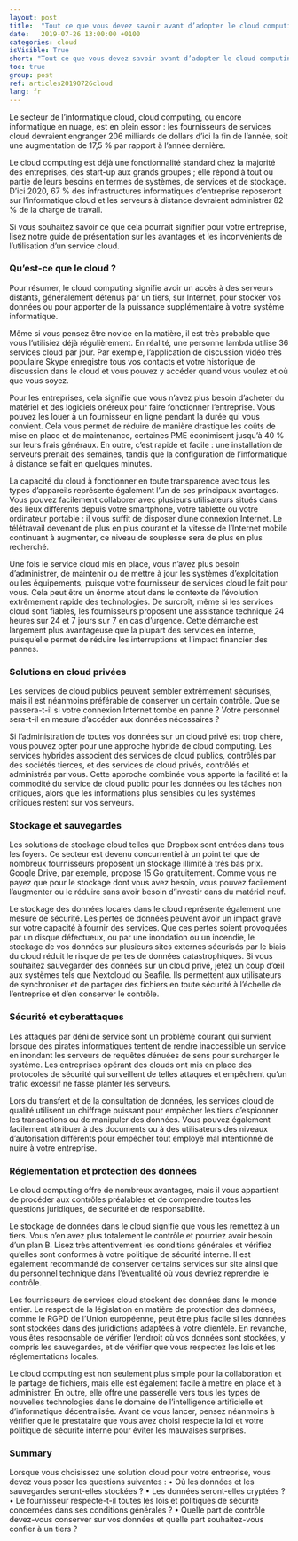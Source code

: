 ```yaml
---
layout: post
title:  "Tout ce que vous devez savoir avant d’adopter le cloud computing"
date:   2019-07-26 13:00:00 +0100
categories: cloud
isVisible: True
short: "Tout ce que vous devez savoir avant d’adopter le cloud computing"
toc: true
group: post
ref: articles20190726cloud
lang: fr
---
```

Le secteur de l’informatique cloud, cloud computing, ou encore informatique en nuage, est en plein essor : les fournisseurs de services cloud devraient engranger 206 milliards de dollars d’ici la fin de l’année, soit une augmentation de 17,5 % par rapport à l’année dernière.

Le cloud computing est déjà une fonctionnalité standard chez la majorité des entreprises, des start-up aux grands groupes ; elle répond à tout ou partie de leurs besoins en termes de systèmes, de services et de stockage. D’ici 2020, 67 % des infrastructures informatiques d’entreprise reposeront sur l’informatique cloud et les serveurs à distance devraient administrer 82 % de la charge de travail.

Si vous souhaitez savoir ce que cela pourrait signifier pour votre entreprise, lisez notre guide de présentation sur les avantages et les inconvénients de l’utilisation d’un service cloud.

### Qu’est-ce que le cloud ?

Pour résumer, le cloud computing signifie avoir un accès à des serveurs distants, généralement détenus par un tiers, sur Internet, pour stocker vos données ou pour apporter de la puissance supplémentaire à votre système informatique.

Même si vous pensez être novice en la matière, il est très probable que vous l’utilisiez déjà régulièrement. En réalité, une personne lambda utilise 36 services  cloud par jour. Par exemple, l’application de discussion vidéo très populaire Skype enregistre tous vos contacts et votre historique de discussion dans le cloud et vous pouvez y accéder quand vous voulez et où que vous soyez.

Pour les entreprises, cela signifie que vous n’avez plus besoin d’acheter du matériel et des logiciels onéreux pour faire fonctionner l’entreprise. Vous pouvez les louer à un fournisseur en ligne pendant la durée qui vous convient. Cela vous permet de réduire de manière drastique les coûts de mise en place et de maintenance, certaines PME éconimisent jusqu’à 40 % sur leurs frais généraux. En outre, c’est rapide et facile : une installation de serveurs prenait des semaines, tandis que la configuration de l’informatique à distance se fait en quelques minutes.

La capacité du cloud à fonctionner en toute transparence avec tous les types d’appareils représente également l’un de ses principaux avantages. Vous pouvez facilement collaborer avec plusieurs utilisateurs situés dans des lieux différents depuis votre smartphone, votre tablette ou votre ordinateur portable : il vous suffit de disposer d’une connexion Internet. Le télétravail devenant de plus en plus courant et la vitesse de l’Internet mobile continuant à augmenter, ce niveau de souplesse sera de plus en plus recherché.

Une fois le service cloud mis en place, vous n’avez plus besoin d’administrer, de maintenir ou de mettre à jour les systèmes d’exploitation ou les équipements, puisque votre fournisseur de services cloud le fait pour vous. Cela peut être un énorme atout dans le contexte de l’évolution extrêmement rapide des technologies. De surcroît, même si les services cloud sont fiables, les fournisseurs proposent une assistance technique 24 heures sur 24 et 7 jours sur 7 en cas d’urgence. Cette démarche est largement plus avantageuse que la plupart des services en interne, puisqu’elle permet de réduire les interruptions et l’impact financier des pannes.

### Solutions en cloud privées

Les services de cloud publics peuvent sembler extrêmement sécurisés, mais il est néanmoins préférable de conserver un certain contrôle. Que se passera-t-il si votre connexion Internet tombe en panne ? Votre personnel sera-t-il en mesure d’accéder aux données nécessaires ?

Si l’administration de toutes vos données sur un cloud privé est trop chère, vous pouvez opter pour une approche hybride de cloud computing. Les services hybrides associent des services de cloud publics, contrôlés par des sociétés tierces, et des services de cloud privés, contrôlés et administrés par vous. Cette approche combinée vous apporte la facilité et la commodité du service de cloud public pour les données ou les tâches non critiques, alors que les informations plus sensibles ou les systèmes critiques restent sur vos serveurs.

### Stockage et sauvegardes

Les solutions de stockage cloud telles que Dropbox sont entrées dans tous les foyers. Ce secteur est devenu concurrentiel à un point tel que de nombreux fournisseurs proposent un stockage illimité à très bas prix. Google Drive, par exemple, propose 15 Go gratuitement. Comme vous ne payez que pour le stockage dont vous avez besoin, vous pouvez facilement l’augmenter ou le réduire sans avoir besoin d’investir dans du matériel neuf.

Le stockage des données locales dans le cloud représente également une mesure de sécurité. Les pertes de données peuvent avoir un impact grave sur votre capacité à fournir des services. Que ces pertes soient provoquées par un disque défectueux, ou par une inondation ou un incendie, le stockage de vos données sur plusieurs sites externes sécurisés par le biais du cloud réduit le risque de pertes de données catastrophiques. Si vous souhaitez sauvegarder des données sur un cloud privé, jetez un coup d’œil aux systèmes tels que Nextcloud ou Seafile. Ils permettent aux utilisateurs de synchroniser et de partager des fichiers en toute sécurité à l’échelle de l’entreprise et d’en conserver le contrôle.

### Sécurité et cyberattaques

Les attaques par déni de service sont un problème courant qui survient lorsque des pirates informatiques tentent de rendre inaccessible un service en inondant les serveurs de requêtes dénuées de sens pour surcharger le système. Les entreprises opérant des clouds ont mis en place des protocoles de sécurité qui surveillent de telles attaques et empêchent qu’un trafic excessif ne fasse planter les serveurs.   

Lors du transfert et de la consultation de données, les services cloud de qualité utilisent un chiffrage puissant pour empêcher les tiers d’espionner les transactions ou de manipuler des données. Vous pouvez également facilement attribuer à des documents ou à des utilisateurs des niveaux d’autorisation différents pour empêcher tout employé mal intentionné de nuire à votre entreprise.

### Réglementation et protection des données

Le cloud computing offre de nombreux avantages, mais il vous appartient de procéder aux contrôles préalables et de comprendre toutes les questions juridiques, de sécurité et de responsabilité.

Le stockage de données dans le cloud signifie que vous les remettez à un tiers. Vous n’en avez plus totalement le contrôle et pourriez avoir besoin d’un plan B. Lisez très attentivement les conditions générales et vérifiez qu’elles sont conformes à votre politique de sécurité interne. Il est également recommandé de conserver certains services sur site ainsi que du personnel technique dans l’éventualité où vous devriez reprendre le contrôle.

Les fournisseurs de services cloud stockent des données dans le monde entier. Le respect de la législation en matière de protection des données, comme le RGPD de l’Union européenne, peut être plus facile si les données sont stockées dans des juridictions adaptées à votre clientèle. En revanche, vous êtes responsable de vérifier l’endroit où vos données sont stockées, y compris les sauvegardes, et de vérifier que vous respectez les lois et les réglementations locales.

Le cloud computing est non seulement plus simple pour la collaboration et le partage de fichiers, mais elle est également facile à mettre en place et à administrer. En outre, elle offre une passerelle vers tous les types de nouvelles technologies dans le domaine de l’intelligence artificielle et d’informatique décentralisée. Avant de vous lancer, pensez néanmoins à vérifier que le prestataire que vous avez choisi respecte la loi et votre politique de sécurité interne pour éviter les mauvaises surprises.

### Summary

Lorsque vous choisissez une solution cloud pour votre entreprise, vous devez vous poser les questions suivantes :
•	Où les données et les sauvegardes seront-elles stockées ?
•	Les données seront-elles cryptées ?
•	Le fournisseur respecte-t-il toutes les lois et politiques de sécurité concernées dans ses conditions générales ?
•	Quelle part de contrôle devez-vous conserver sur vos données et quelle part souhaitez-vous confier à un tiers ?
